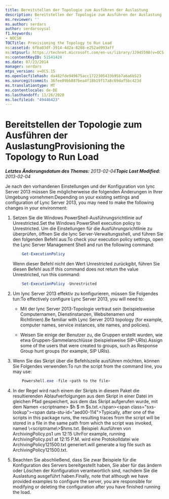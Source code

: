 ```yaml
---
title: Bereitstellen der Topologie zum Ausführen der Auslastung
description: Bereitstellen der Topologie zum Ausführen der Auslastung
ms.reviewer: ''
ms.author: serdars
author: serdarsoysal
f1.keywords:
- NOCSH
TOCTitle: Provisioning the Topology to Run Load
ms:assetid: 6fba03df-3914-4d2a-8208-e252ad993aff
ms:mtpsurl: https://technet.microsoft.com/en-us/library/JJ945598(v=OCS.15)
ms:contentKeyID: 51541424
ms.date: 07/23/2014
manager: serdars
mtps_version: v=OCS.15
ms.openlocfilehash: da482fde949675acc1722305433b95b7a6a6b523
ms.sourcegitcommit: 36fee89bb887bea4f18b19f17a8c69daf5bc423d
ms.translationtype: MT
ms.contentlocale: de-DE
ms.lasthandoff: 11/26/2020
ms.locfileid: "49446423"
---
```

# <a name="provisioning-the-topology-to-run-load"></a><span data-ttu-id="aed00-103">Bereitstellen der Topologie zum Ausführen der Auslastung</span><span class="sxs-lookup"><span data-stu-id="aed00-103">Provisioning the Topology to Run Load</span></span>

<div data-xmlns="http://www.w3.org/1999/xhtml">

<div class="topic" data-xmlns="http://www.w3.org/1999/xhtml" data-msxsl="urn:schemas-microsoft-com:xslt" data-cs="https://msdn.microsoft.com/">

<div data-asp="https://msdn2.microsoft.com/asp">



</div>

<div id="mainSection">

<div id="mainBody"><span data-ttu-id="aed00-104">

<span> </span></span><span class="sxs-lookup"><span data-stu-id="aed00-104">

<span> </span></span></span>

<span data-ttu-id="aed00-105">_**Letztes Änderungsdatum des Themas:** 2013-02-04_</span><span class="sxs-lookup"><span data-stu-id="aed00-105">_**Topic Last Modified:** 2013-02-04_</span></span>

<div>

<span data-ttu-id="aed00-106">Je nach den vorhandenen Einstellungen und der Konfiguration von lync Server 2013 müssen Sie möglicherweise die folgenden Änderungen in Ihrer Umgebung vornehmen:</span><span class="sxs-lookup"><span data-stu-id="aed00-106">Depending on your existing settings and configuration of Lync Server 2013, you may need to make the following changes in your environment:</span></span>

1.  <span data-ttu-id="aed00-107">Setzen Sie die Windows PowerShell-Ausführungsrichtlinie auf Unrestricted.</span><span class="sxs-lookup"><span data-stu-id="aed00-107">Set the Windows PowerShell execution policy to Unrestricted.</span></span> <span data-ttu-id="aed00-108">Um die Einstellungen für die Ausführungsrichtlinie zu überprüfen, öffnen Sie die lync Server-Verwaltungsshell, und führen Sie den folgenden Befehl aus:</span><span class="sxs-lookup"><span data-stu-id="aed00-108">To check your execution policy settings, open the Lync Server Management Shell and run the following command:</span></span>

    ``` powershell
        Get-ExecutionPolicy
    ```        

    <span data-ttu-id="aed00-109">Wenn dieser Befehl nicht den Wert Unrestricted zurückgibt, führen Sie diesen Befehl aus:</span><span class="sxs-lookup"><span data-stu-id="aed00-109">If this command does not return the value Unrestricted, run this command:</span></span>

    ``` powershell
        Set-ExecutionPolicy -Unrestricted
    ```

2.  <span data-ttu-id="aed00-110">Um lync Server 2013 effektiv zu konfigurieren, müssen Sie Folgendes tun:</span><span class="sxs-lookup"><span data-stu-id="aed00-110">To effectively configure Lync Server 2013, you will need to:</span></span>
    
      - <span data-ttu-id="aed00-111">Mit der lync Server 2013-Topologie vertraut sein (beispielsweise Computernamen, Dienstinstanzen, Websitenamen und Richtlinien).</span><span class="sxs-lookup"><span data-stu-id="aed00-111">Be familiar with Lync Server 2013 topology (for example, computer names, service instances, site names, and policies).</span></span>
    
      - <span data-ttu-id="aed00-112">Weisen Sie einige der Benutzer zu, die Gruppen erstellt wurden, wie etwa Gruppen-Sammelanschlüsse (beispielsweise SIP-URIs).</span><span class="sxs-lookup"><span data-stu-id="aed00-112">Assign some of the users that were created to groups, such as Response Group hunt groups (for example, SIP URIs).</span></span>

3.  <span data-ttu-id="aed00-113">Wenn Sie das Skript über die Befehlszeile ausführen möchten, können Sie Folgendes verwenden:</span><span class="sxs-lookup"><span data-stu-id="aed00-113">To run the script from the command line, you may use:</span></span>

    ``` powershell
        Powershell.exe -file <path to the file>
    ```
    
4.  <span data-ttu-id="aed00-114">In der Regel wird nach einem der Skripts in diesem Paket die resultierenden Ablaufverfolgungen aus dem Skript in einer Datei im gleichen Pfad gespeichert, aus dem das Skript aufgerufen wurde, mit dem Namen \<scriptname\> $h $ m $s.txt.</span><span class="sxs-lookup"><span data-stu-id="aed00-114">Typically, after one of the scripts in this package runs, the resulting traces from the script will be stored in a file in the same path from which the script was invoked, named \<scriptname\>$h$m$s.txt.</span></span> <span data-ttu-id="aed00-115">Beispiel: Ausführen von ArchivingPolicy.ps1 um 12:15 Uhr</span><span class="sxs-lookup"><span data-stu-id="aed00-115">For example, running ArchivingPolicy.ps1 at 12:15 P.M.</span></span> <span data-ttu-id="aed00-116">wird eine Protokolldatei wie ArchivingPolicy121500.txt generiert.</span><span class="sxs-lookup"><span data-stu-id="aed00-116">will generate a log file such as ArchivingPolicy121500.txt.</span></span>

5.  <span data-ttu-id="aed00-117">Beachten Sie abschließend, dass Sie zwar Beispiele für die Konfiguration des Servers bereitgestellt haben, Sie aber für das ändern oder Löschen der Konfiguration verantwortlich sind, nachdem Sie die Auslastung ausgeführt haben.</span><span class="sxs-lookup"><span data-stu-id="aed00-117">Finally, note that although we have provided examples to configure the server, you are responsible for modifying or deleting the configuration after you have finished running the load.</span></span>

<span data-ttu-id="aed00-118"></div>

</div>

<span> </span>

</div>

</div>

</span><span class="sxs-lookup"><span data-stu-id="aed00-118"></div>

</div>

<span> </span>

</div>

</div>

</span></span></div>

